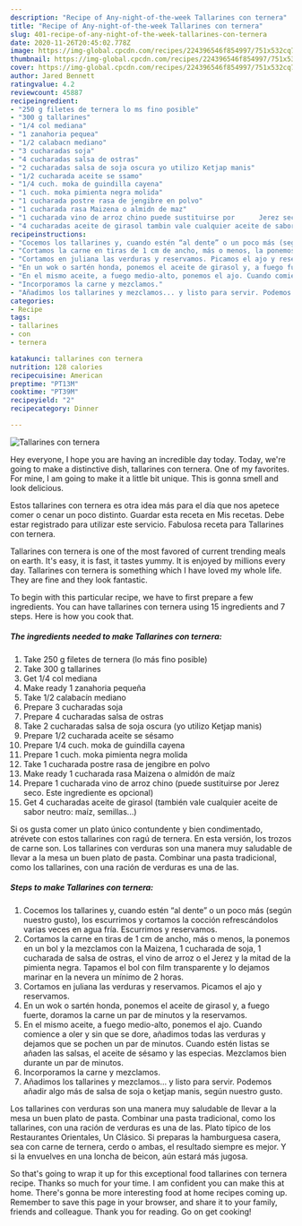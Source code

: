 ```yaml
---
description: "Recipe of Any-night-of-the-week Tallarines con ternera"
title: "Recipe of Any-night-of-the-week Tallarines con ternera"
slug: 401-recipe-of-any-night-of-the-week-tallarines-con-ternera
date: 2020-11-26T20:45:02.778Z
image: https://img-global.cpcdn.com/recipes/224396546f854997/751x532cq70/tallarines-con-ternera-foto-principal.jpg
thumbnail: https://img-global.cpcdn.com/recipes/224396546f854997/751x532cq70/tallarines-con-ternera-foto-principal.jpg
cover: https://img-global.cpcdn.com/recipes/224396546f854997/751x532cq70/tallarines-con-ternera-foto-principal.jpg
author: Jared Bennett
ratingvalue: 4.2
reviewcount: 45887
recipeingredient:
- "250 g filetes de ternera lo ms fino posible"
- "300 g tallarines"
- "1/4 col mediana"
- "1 zanahoria pequea"
- "1/2 calabacn mediano"
- "3 cucharadas soja"
- "4 cucharadas salsa de ostras"
- "2 cucharadas salsa de soja oscura yo utilizo Ketjap manis"
- "1/2 cucharada aceite se ssamo"
- "1/4 cuch. moka de guindilla cayena"
- "1 cuch. moka pimienta negra molida"
- "1 cucharada postre rasa de jengibre en polvo"
- "1 cucharada rasa Maizena o almidn de maz"
- "1 cucharada vino de arroz chino puede sustituirse por      Jerez seco Este ingrediente es opcional"
- "4 cucharadas aceite de girasol tambin vale cualquier aceite de sabor neutro maz semillas"
recipeinstructions:
- "Cocemos los tallarines y, cuando estén “al dente” o un poco más (según nuestro gusto), los escurrimos y cortamos la cocción refrescándolos varias veces en agua fría. Escurrimos y reservamos."
- "Cortamos la carne en tiras de 1 cm de ancho, más o menos, la ponemos en un bol y la mezclamos con la Maizena, 1 cucharada de soja, 1 cucharada de salsa de ostras, el vino de arroz o el Jerez y la mitad de la pimienta negra. Tapamos el bol con film transparente y lo dejamos marinar en la nevera un mínimo de 2 horas."
- "Cortamos en juliana las verduras y reservamos. Picamos el ajo y reservamos."
- "En un wok o sartén honda, ponemos el aceite de girasol y, a fuego fuerte, doramos la carne un par de minutos y la reservamos."
- "En el mismo aceite, a fuego medio-alto, ponemos el ajo. Cuando comience a oler y sin que se dore, añadimos todas las verduras y dejamos que se pochen un par de minutos. Cuando estén listas se añaden las salsas, el aceite de sésamo y las especias. Mezclamos bien durante un par de minutos."
- "Incorporamos la carne y mezclamos."
- "Añadimos los tallarines y mezclamos... y listo para servir. Podemos añadir algo más de salsa de soja o ketjap manis, según nuestro gusto."
categories:
- Recipe
tags:
- tallarines
- con
- ternera

katakunci: tallarines con ternera 
nutrition: 128 calories
recipecuisine: American
preptime: "PT13M"
cooktime: "PT39M"
recipeyield: "2"
recipecategory: Dinner

---
```



![Tallarines con ternera](https://img-global.cpcdn.com/recipes/224396546f854997/751x532cq70/tallarines-con-ternera-foto-principal.jpg)

Hey everyone, I hope you are having an incredible day today. Today, we're going to make a distinctive dish, tallarines con ternera. One of my favorites. For mine, I am going to make it a little bit unique. This is gonna smell and look delicious.

Estos tallarines con ternera es otra idea más para el día que nos apetece comer o cenar un poco distinto. Guardar esta receta en Mis recetas. Debe estar registrado para utilizar este servicio. Fabulosa receta para Tallarines con ternera.

Tallarines con ternera is one of the most favored of current trending meals on earth. It's easy, it is fast, it tastes yummy. It is enjoyed by millions every day. Tallarines con ternera is something which I have loved my whole life. They are fine and they look fantastic.


To begin with this particular recipe, we have to first prepare a few ingredients. You can have tallarines con ternera using 15 ingredients and 7 steps. Here is how you cook that.

<!--inarticleads1-->

##### The ingredients needed to make Tallarines con ternera:

1. Take 250 g filetes de ternera (lo más fino posible)
1. Take 300 g tallarines
1. Get 1/4 col mediana
1. Make ready 1 zanahoria pequeña
1. Take 1/2 calabacín mediano
1. Prepare 3 cucharadas soja
1. Prepare 4 cucharadas salsa de ostras
1. Take 2 cucharadas salsa de soja oscura (yo utilizo Ketjap manis)
1. Prepare 1/2 cucharada aceite se sésamo
1. Prepare 1/4 cuch. moka de guindilla cayena
1. Prepare 1 cuch. moka pimienta negra molida
1. Take 1 cucharada postre rasa de jengibre en polvo
1. Make ready 1 cucharada rasa Maizena o almidón de maíz
1. Prepare 1 cucharada vino de arroz chino (puede sustituirse por      Jerez seco. Este ingrediente es opcional)
1. Get 4 cucharadas aceite de girasol (también vale cualquier aceite de sabor neutro: maíz, semillas...)


Si os gusta comer un plato único contundente y bien condimentado, atrévete con estos tallarines con ragú de ternera. En esta versión, los trozos de carne son. Los tallarines con verduras son una manera muy saludable de llevar a la mesa un buen plato de pasta. Combinar una pasta tradicional, como los tallarines, con una ración de verduras es una de las. 

<!--inarticleads2-->

##### Steps to make Tallarines con ternera:

1. Cocemos los tallarines y, cuando estén “al dente” o un poco más (según nuestro gusto), los escurrimos y cortamos la cocción refrescándolos varias veces en agua fría. Escurrimos y reservamos.
1. Cortamos la carne en tiras de 1 cm de ancho, más o menos, la ponemos en un bol y la mezclamos con la Maizena, 1 cucharada de soja, 1 cucharada de salsa de ostras, el vino de arroz o el Jerez y la mitad de la pimienta negra. Tapamos el bol con film transparente y lo dejamos marinar en la nevera un mínimo de 2 horas.
1. Cortamos en juliana las verduras y reservamos. Picamos el ajo y reservamos.
1. En un wok o sartén honda, ponemos el aceite de girasol y, a fuego fuerte, doramos la carne un par de minutos y la reservamos.
1. En el mismo aceite, a fuego medio-alto, ponemos el ajo. Cuando comience a oler y sin que se dore, añadimos todas las verduras y dejamos que se pochen un par de minutos. Cuando estén listas se añaden las salsas, el aceite de sésamo y las especias. Mezclamos bien durante un par de minutos.
1. Incorporamos la carne y mezclamos.
1. Añadimos los tallarines y mezclamos... y listo para servir. Podemos añadir algo más de salsa de soja o ketjap manis, según nuestro gusto.


Los tallarines con verduras son una manera muy saludable de llevar a la mesa un buen plato de pasta. Combinar una pasta tradicional, como los tallarines, con una ración de verduras es una de las. Plato típico de los Restaurantes Orientales, Un Clásico. Si preparas la hamburguesa casera, sea con carne de ternera, cerdo o ambas, el resultado siempre es mejor. Y si la envuelves en una loncha de beicon, aún estará más jugosa. 

So that's going to wrap it up for this exceptional food tallarines con ternera recipe. Thanks so much for your time. I am confident you can make this at home. There's gonna be more interesting food at home recipes coming up. Remember to save this page in your browser, and share it to your family, friends and colleague. Thank you for reading. Go on get cooking!
